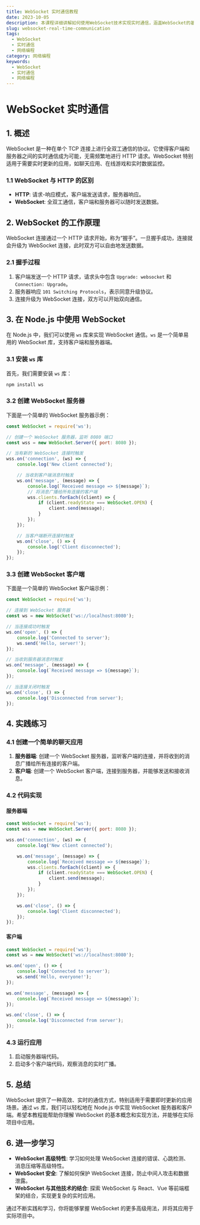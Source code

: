 ```yaml
---
title: WebSocket 实时通信教程
date: 2023-10-05
description: 本课程详细讲解如何使用WebSocket技术实现实时通信，涵盖WebSocket的基本概念、工作原理、以及在Web应用中的实际应用。
slug: websocket-real-time-communication
tags:
  - WebSocket
  - 实时通信
  - 网络编程
category: 网络编程
keywords:
  - WebSocket
  - 实时通信
  - 网络编程
---
```


# WebSocket 实时通信

## 1. 概述

WebSocket 是一种在单个 TCP 连接上进行全双工通信的协议。它使得客户端和服务器之间的实时通信成为可能，无需频繁地进行 HTTP 请求。WebSocket 特别适用于需要实时更新的应用，如聊天应用、在线游戏和实时数据监控。

### 1.1 WebSocket 与 HTTP 的区别

- **HTTP**: 请求-响应模式，客户端发送请求，服务器响应。
- **WebSocket**: 全双工通信，客户端和服务器可以随时发送数据。

## 2. WebSocket 的工作原理

WebSocket 连接通过一个 HTTP 请求开始，称为“握手”。一旦握手成功，连接就会升级为 WebSocket 连接，此时双方可以自由地发送数据。

### 2.1 握手过程

1. 客户端发送一个 HTTP 请求，请求头中包含 `Upgrade: websocket` 和 `Connection: Upgrade`。
2. 服务器响应 `101 Switching Protocols`，表示同意升级协议。
3. 连接升级为 WebSocket 连接，双方可以开始双向通信。

## 3. 在 Node.js 中使用 WebSocket

在 Node.js 中，我们可以使用 `ws` 库来实现 WebSocket 通信。`ws` 是一个简单易用的 WebSocket 库，支持客户端和服务器端。

### 3.1 安装 `ws` 库

首先，我们需要安装 `ws` 库：

```bash
npm install ws
```

### 3.2 创建 WebSocket 服务器

下面是一个简单的 WebSocket 服务器示例：

```javascript
const WebSocket = require('ws');

// 创建一个 WebSocket 服务器，监听 8080 端口
const wss = new WebSocket.Server({ port: 8080 });

// 当有新的 WebSocket 连接时触发
wss.on('connection', (ws) => {
    console.log('New client connected');

    // 当收到客户端消息时触发
    ws.on('message', (message) => {
        console.log(`Received message => ${message}`);
        // 将消息广播给所有连接的客户端
        wss.clients.forEach((client) => {
            if (client.readyState === WebSocket.OPEN) {
                client.send(message);
            }
        });
    });

    // 当客户端断开连接时触发
    ws.on('close', () => {
        console.log('Client disconnected');
    });
});
```

### 3.3 创建 WebSocket 客户端

下面是一个简单的 WebSocket 客户端示例：

```javascript
const WebSocket = require('ws');

// 连接到 WebSocket 服务器
const ws = new WebSocket('ws://localhost:8080');

// 当连接成功时触发
ws.on('open', () => {
    console.log('Connected to server');
    ws.send('Hello, server!');
});

// 当收到服务器消息时触发
ws.on('message', (message) => {
    console.log(`Received message => ${message}`);
});

// 当连接关闭时触发
ws.on('close', () => {
    console.log('Disconnected from server');
});
```

## 4. 实践练习

### 4.1 创建一个简单的聊天应用

1. **服务器端**: 创建一个 WebSocket 服务器，监听客户端的连接，并将收到的消息广播给所有连接的客户端。
2. **客户端**: 创建一个 WebSocket 客户端，连接到服务器，并能够发送和接收消息。

### 4.2 代码实现

#### 服务器端

```javascript
const WebSocket = require('ws');
const wss = new WebSocket.Server({ port: 8080 });

wss.on('connection', (ws) => {
    console.log('New client connected');

    ws.on('message', (message) => {
        console.log(`Received message => ${message}`);
        wss.clients.forEach((client) => {
            if (client.readyState === WebSocket.OPEN) {
                client.send(message);
            }
        });
    });

    ws.on('close', () => {
        console.log('Client disconnected');
    });
});
```

#### 客户端

```javascript
const WebSocket = require('ws');
const ws = new WebSocket('ws://localhost:8080');

ws.on('open', () => {
    console.log('Connected to server');
    ws.send('Hello, everyone!');
});

ws.on('message', (message) => {
    console.log(`Received message => ${message}`);
});

ws.on('close', () => {
    console.log('Disconnected from server');
});
```

### 4.3 运行应用

1. 启动服务器端代码。
2. 启动多个客户端代码，观察消息的实时广播。

## 5. 总结

WebSocket 提供了一种高效、实时的通信方式，特别适用于需要即时更新的应用场景。通过 `ws` 库，我们可以轻松地在 Node.js 中实现 WebSocket 服务器和客户端。希望本教程能帮助你理解 WebSocket 的基本概念和实现方法，并能够在实际项目中应用。

## 6. 进一步学习

- **WebSocket 高级特性**: 学习如何处理 WebSocket 连接的错误、心跳检测、消息压缩等高级特性。
- **WebSocket 安全**: 了解如何保护 WebSocket 连接，防止中间人攻击和数据泄露。
- **WebSocket 与其他技术的结合**: 探索 WebSocket 与 React、Vue 等前端框架的结合，实现更复杂的实时应用。

通过不断实践和学习，你将能够掌握 WebSocket 的更多高级用法，并将其应用于实际项目中。